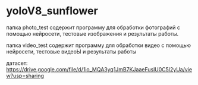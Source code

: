 # yoloV8_sunflower


папка photo_test содержит программу для обработки фотографий с помощью нейросети, тестовые изображения и результаты работы.

папка video_test содержит программу для обработки видео с помощью нейросети, тестовые видеоЫ и результаты работы

датасет: https://drive.google.com/file/d/1io_MQA3yq1JmB7KJaaeFuslU0C5l2yUa/view?usp=sharing

